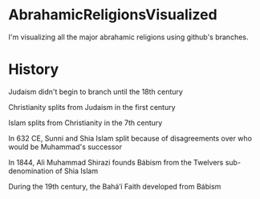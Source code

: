 # AbrahamicReligionsVisualized
I'm visualizing all the major abrahamic religions using github's branches.


# History
Judaism didn't begin to branch until the 18th century

Christianity splits from Judaism in the first century

Islam splits from Christianity in the 7th century

In 632 CE, Sunni and Shia Islam split because of disagreements over who would be Muhammad's successor

In 1844, Ali Muhammad Shirazi founds Bábism from the Twelvers sub-denomination of Shia Islam

During the 19th century, the Baháʼí Faith developed from Bábism
